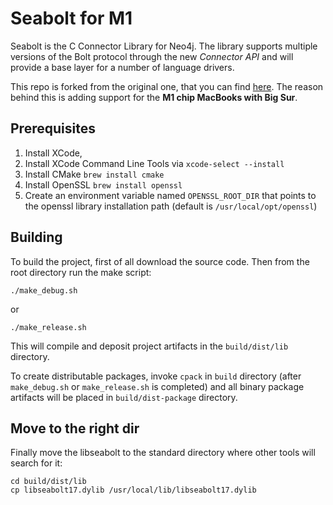 # Seabolt for M1
Seabolt is the C Connector Library for Neo4j.
The library supports multiple versions of the Bolt protocol through the new _Connector API_ and will provide a base layer for a number of language drivers.

This repo is forked from the original one, that you can find [here](https://github.com/neo4j-drivers/seabolt).
The reason behind this is adding support for the **M1 chip MacBooks with Big Sur**.

## Prerequisites

1. Install XCode,
2. Install XCode Command Line Tools via `xcode-select --install`
3. Install CMake `brew install cmake`
4. Install OpenSSL `brew install openssl`
5. Create an environment variable named `OPENSSL_ROOT_DIR` that points to the openssl library installation path (default is `/usr/local/opt/openssl`)

## Building

To build the project, first of all download the source code. Then from the root directory run the make script: 
```console
./make_debug.sh
```
or
```console
./make_release.sh
```
This will compile and deposit project artifacts in the `build/dist/lib` directory.

To create distributable packages, invoke `cpack` in `build` directory (after `make_debug.sh` or `make_release.sh` is completed) and all binary package artifacts will be placed in `build/dist-package` directory.


## Move to the right dir
Finally move the libseabolt to the standard directory where other tools will search for it:
```console
cd build/dist/lib
cp libseabolt17.dylib /usr/local/lib/libseabolt17.dylib
```

